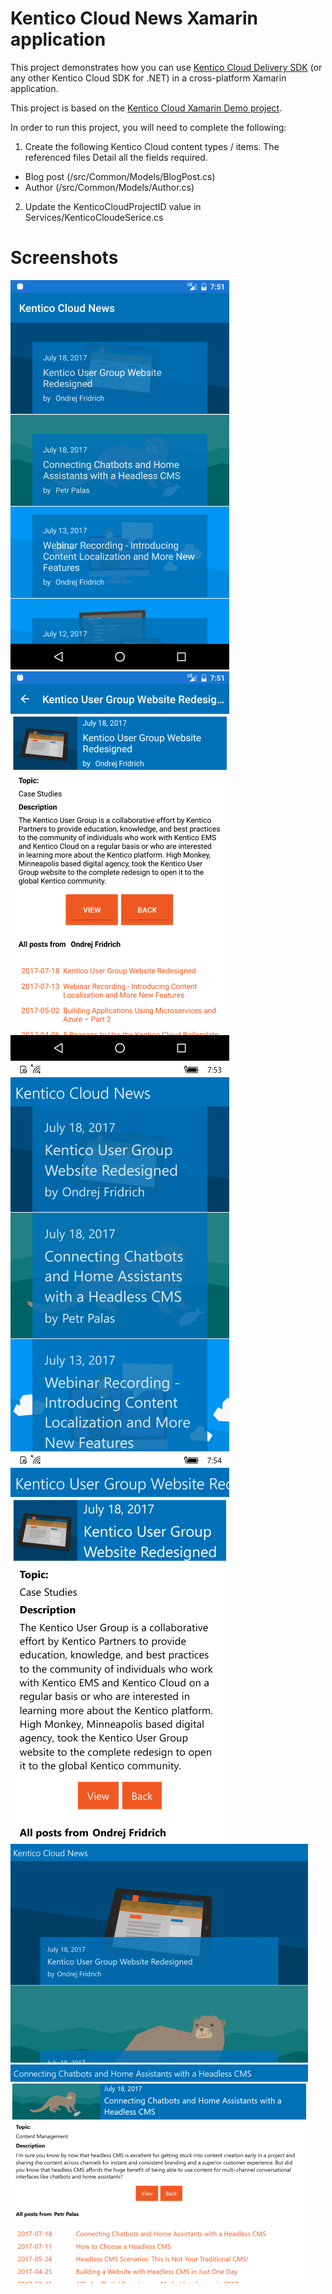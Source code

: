 # Kentico Cloud News Xamarin application

This project demonstrates how you can use [Kentico Cloud Delivery SDK](https://github.com/Kentico/delivery-sdk-net) (or any other Kentico Cloud SDK for .NET) in a cross-platform Xamarin application.

This project is based on the [Kentico Cloud Xamarin Demo project](https://github.com/Kentico/cloud-sample-app-xamarin).

In order to run this project, you will need to complete the following:

 1. Create the following Kentico Cloud content types / items. The referenced files Detail all the fields required. 
- Blog post (/src/Common/Models/BlogPost.cs)
- Author (/src/Common/Models/Author.cs)

2. Update the KenticoCloudProjectID value in Services/KenticoCloudeSerice.cs

# Screenshots
[<img src="/img/AndroidHome.png" alt="Android sample app (Home)" />](/img/AndroidHome.png)
[<img src="/img/AndroidDetail.png" alt="Android sample app (Detail)" />](/img/AndroidDetail.png)
[<img src="/img/Windows10MobileHome.png" alt="Windows 10 Mobile sample app (Home)" />](/img/Windows10MobileHome.png)
[<img src="/img/Windows10MobileDetail.png" alt="Windows 10 Mobile sample app (Detail)" />](/img/Windows10MobileDetail.png)
[<img src="/img/UWPHome.png" alt="UWP sample app (Home)" />](/img/UWPHome.png)
[<img src="/img/UWPDetail.png" alt="AUWP sample app (Detail)" />](/img/UWPDetail.png)
